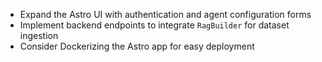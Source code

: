 - Expand the Astro UI with authentication and agent configuration forms
- Implement backend endpoints to integrate `RagBuilder` for dataset ingestion
- Consider Dockerizing the Astro app for easy deployment
